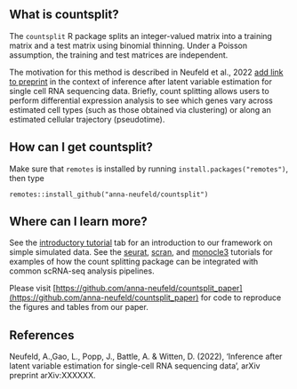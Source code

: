 What is countsplit?
-----

The ``countsplit`` R package splits an integer-valued matrix into a training matrix and a test matrix using binomial thinning. Under a Poisson assumption, the training and test matrices are independent. 

The motivation for this method is described in Neufeld et al., 2022 [add link to preprint](XXXXXXX) in the context of inference after latent variable estimation for single cell RNA sequencing data. Briefly, count splitting allows users to perform differential expression analysis to see which genes vary across estimated cell types (such as those obtained via clustering) or along an estimated cellular trajectory (pseudotime). 


How can I get countsplit?
-----

Make sure that ``remotes`` is installed by running ``install.packages("remotes")``, then type

```{r}
remotes::install_github("anna-neufeld/countsplit")
```

Where can I learn more? 
-----

See the [introductory tutorial](https://anna-neufeld.github.io/countsplit/articles/countsplit_tutorial.html) tab for an introduction to our framework on simple simulated data. See the [seurat](https://anna-neufeld.github.io/countsplit/articles/seurat_tutorial.html),
[scran](https://anna-neufeld.github.io/countsplit/articles/scran_tutorial.html), and [monocle3](https://anna-neufeld.github.io/countsplit/articles/monocle3_tutorial.html) tutorials for examples of how the count splitting package can be integrated with common scRNA-seq analysis pipelines. 

Please visit [https://github.com/anna-neufeld/countsplit_paper](https://github.com/anna-neufeld/countsplit_paper) for code to reproduce the figures and tables from our paper. 


References 
----

Neufeld, A.,Gao, L., Popp, J., Battle, A. & Witten, D. (2022), ‘Inference after latent variable estimation for single-cell RNA sequencing data’, arXiv preprint arXiv:XXXXXX.



